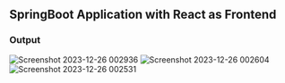 ## SpringBoot Application with React as Frontend

### Output

![Screenshot 2023-12-26 002936](https://github.com/aditi55/EmployeeManagement/assets/67974030/ef23d883-4fe2-48d3-bc5f-9b5866d99618)
![Screenshot 2023-12-26 002604](https://github.com/aditi55/EmployeeManagement/assets/67974030/74c08104-0f1f-4921-8d0e-39f7163118d2)
![Screenshot 2023-12-26 002531](https://github.com/aditi55/EmployeeManagement/assets/67974030/c4d8f7c9-e3f0-44ad-bb45-fbf9323ae35d)
